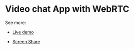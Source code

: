 <h1>Video chat App with WebRTC</h1>

See more:
* [Live demo](https://video-call.github.io/webrtc/index.html)

* [Screen Share](https://video-call.github.io/webrtc/screenshare.html)
